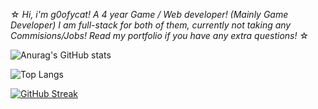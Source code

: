 ☆ *Hi, i'm g0ofycat! A 4 year Game / Web developer! (Mainly Game Developer) I am full-stack for both of them, currently not taking any Commisions/Jobs! Read my portfolio if you have any extra questions!* ☆ 

![Anurag's GitHub stats](https://github-readme-stats.vercel.app/api?username=g0ofycat&show_icons=true&theme=shadow_red)

![Top Langs](https://github-readme-stats.vercel.app/api/top-langs/?username=g0ofycat&hide_progress=false&theme=shadow_red)

[![GitHub Streak](https://github-readme-streak-stats.herokuapp.com?user=g0ofycat&theme=shadow-red)](https://git.io/streak-stats)
